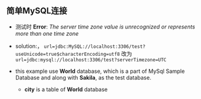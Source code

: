 ## 简单MySQL连接
- 测试时 **Error**: *The server time zone value is unrecognized or represents more than one time zone*
- solution:，
`url=jdbc:MySQL://localhost:3306/test?useUnicode=true$characterEncoding=utf8`
改为
`url=jdbc:mysql://localhost:3306/test?serverTimezone=UTC`


- this example use **World** database, which is a part of MySql Sample Database and along with **Sakila**, as the test database.
  - **city** is a table of **World** database
  
